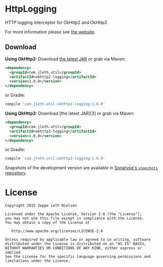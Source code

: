 HttpLogging
========
HTTP logging interceptor for OkHttp2 and OkHttp3

For more information please see [the website][1].


Download
--------
__Using OkHttp2:__
Download [the latest JAR][2] or grab via Maven:
```xml
<dependency>
  <groupId>com.jleth.util</groupId>
  <artifactId>okhttp2-logging</artifactId>
  <version>1.0.0</version>
</dependency>
```
or Gradle:
```groovy
compile 'com.jleth.util:okhttp2-logging:1.0.0'
```

__Using OkHttp3:__
Download [the latest JAR][3] or grab via Maven:
```xml
<dependency>
  <groupId>com.jleth.util</groupId>
  <artifactId>okhttp3-logging</artifactId>
  <version>1.0.0</version>
</dependency>
```
or Gradle:
```groovy
compile 'com.jleth.util:okhttp3-logging:1.0.0'
```

Snapshots of the development version are available in [Sonatype's `snapshots` repository][snap].



License
=======

    Copyright 2015 Jeppe Leth Nielsen

    Licensed under the Apache License, Version 2.0 (the "License");
    you may not use this file except in compliance with the License.
    You may obtain a copy of the License at

       http://www.apache.org/licenses/LICENSE-2.0

    Unless required by applicable law or agreed to in writing, software
    distributed under the License is distributed on an "AS IS" BASIS,
    WITHOUT WARRANTIES OR CONDITIONS OF ANY KIND, either express or implied.
    See the License for the specific language governing permissions and
    limitations under the License.


 [1]: https://github.com/JeppeLeth/HttpLogging
 [2]: https://search.maven.org/remote_content?g=com.jleth.util&a=okhttp2-logging&v=LATEST
 [2]: https://search.maven.org/remote_content?g=com.jleth.util&a=okhttp3-logging&v=LATEST
 [snap]: https://oss.sonatype.org/content/repositories/snapshots/
